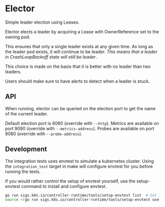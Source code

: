 Elector
=======

Simple leader election using Leases.

Elector elects a leader by acquiring a Lease with OwnerReference set to the owning pod.

This ensures that only a single leader exists at any given time.
As long as the leader pod exists, it will continue to be leader.
*This means that a leader in CrashLoopBackoff state will still be leader*.

This choice is made on the basis that it is better with no leader than two leaders.

Users should make sure to have alerts to detect when a leader is stuck.

API
---

When running, elector can be queried on the election port to get the name of the current leader.

Default election port is 6060 (override with `--http`).
Metrics are available on port 9090 (override with `--metrics-address`).
Probes are available on port 8080 (override with `--probe-address`).


Development
-----------

The integration tests uses envtest to simulate a kubernetes cluster.
Using the `integration_test` target in make will configure envtest for you before running the tests.

If you would rather control the setup of envtest yourself, use the setup-envtest command to install and configure envtest.

```bash
go run sigs.k8s.io/controller-runtime/tools/setup-envtest list  # Get list of supported versions
source <(go run sigs.k8s.io/controller-runtime/tools/setup-envtest use -p env ${SUPPORTED_K8S_VERSION})  # Activate selected version in current shell
```
